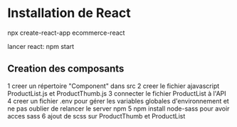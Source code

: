# Installation de React
npx create-react-app ecommerce-react

lancer react:
npm start

## Creation des composants
1 creer un répertoire "Component" dans src
2 creer le fichier ajavascript ProductList.js et ProductThumb.js
3 connecter le fichier ProductList à l'API
4 creer un fichier .env pour gérer les variables globales d'environnement et ne pas
oublier de relancer le server npm
5 npm install node-sass pour avoir acces sass
6 ajout de scss sur ProductThumb et ProductList